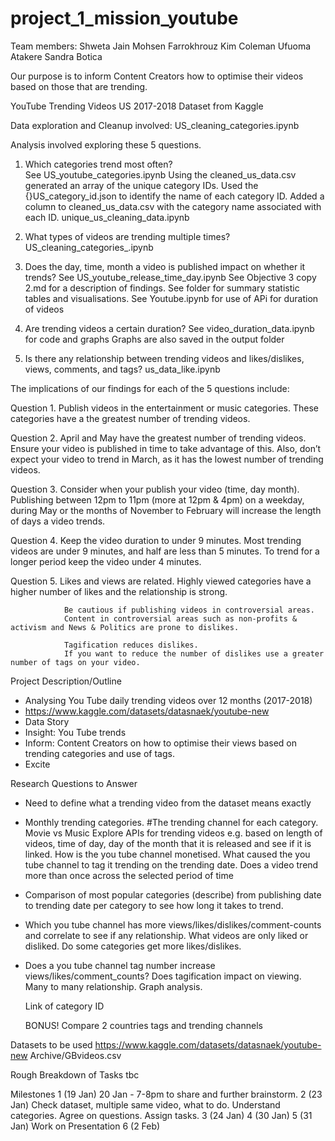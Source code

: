 # project_1_mission_youtube 

Team members:
Shweta Jain
Mohsen Farrokhrouz
Kim Coleman
Ufuoma Atakere
Sandra Botica

Our purpose is to inform Content Creators how to optimise their videos based on those that are trending.

YouTube Trending Videos US 2017-2018 Dataset from Kaggle

Data exploration and Cleanup involved:
    US_cleaning_categories.ipynb


Analysis involved exploring these 5 questions.

1. Which categories trend most often?                                                       
        See US_youtube_categories.ipynb
        Using the cleaned_us_data.csv generated an array of the unique category IDs.
        Used the {}US_category_id.json to identify the name of each category ID.
        Added a column to cleaned_us_data.csv with the category name associated with each ID.
        unique_us_cleaning_data.ipynb

2. What types of videos are trending multiple times?
        US_cleaning_categories_.ipynb
        
3. Does the day, time, month a video is published impact on whether it trends?
        See US_youtube_release_time_day.ipynb
        See Objective 3 copy 2.md for a description of findings.
        See <ImagesObj3> folder for summary statistic tables and visualisations.
        See Youtube.ipynb for use of APi for duration of videos
 
4. Are trending videos a certain duration?
        See video_duration_data.ipynb for code and graphs
        Graphs are also saved in the output folder
          
5. Is there any relationship between trending videos and likes/dislikes, views, comments, and tags?
        us_data_like.ipynb


The implications of our findings for each of the 5 questions include:

Question 1.     Publish videos in the entertainment or music categories.
                These categories have a the greatest number of trending videos.

Question 2.     April and May have the greatest number of trending videos.
                Ensure your video is published in time to take advantage of this.
                Also, don’t expect your video to trend in March, as it has the lowest number of trending videos.

Question 3.     Consider when your publish your video (time, day month).
                Publishing between 12pm to 11pm (more at 12pm  & 4pm) on a weekday, 
                during May or the months of November to February will increase the length of days a video trends.

Question 4.     Keep the video duration to under 9 minutes.
                Most trending videos are under 9 minutes, and half are less than 5 minutes.
                To trend for a longer period keep the video under 4 minutes.

Question 5.     Likes and views are related.
                Highly viewed categories have a higher number of likes and the relationship is strong.

                Be cautious if publishing videos in controversial areas.
                Content in controversial areas such as non-profits & activism and News & Politics are prone to dislikes.
                
                Tagification reduces dislikes.
                If you want to reduce the number of dislikes use a greater number of tags on your video.




Project Description/Outline
- Analysing You Tube daily trending videos over 12 months (2017-2018)
- https://www.kaggle.com/datasets/datasnaek/youtube-new
- Data Story
- Insight: You Tube trends
- Inform: Content Creators on how to optimise their views based on trending categories and use of tags.
-  Excite
    
Research Questions to Answer
- Need to define what a trending video from the dataset means exactly
    
- Monthly trending categories.
   #The trending channel for each category.
   Movie vs Music
   Explore APIs for trending videos e.g. based on length of videos, time of day, day of the month that it is released and see if it is linked.
   How is the you tube channel monetised.
   What caused the you tube channel to tag it trending on the trending date.
   Does a video trend more than once across the selected period of time
    
- Comparison of most popular categories (describe) from publishing date to trending date per category to see how long it takes to trend.
   
- Which you tube channel has more views/likes/dislikes/comment-counts and correlate to see if any relationship.
   What videos are only liked or disliked.
   Do some categories get more likes/dislikes.
   
- Does a you tube channel tag number increase views/likes/comment_counts?
   Does tagification impact on viewing.
   Many to many relationship. Graph analysis.
   
   Link of category ID
   
   BONUS!
   Compare 2 countries tags and trending channels

Datasets to be used
https://www.kaggle.com/datasets/datasnaek/youtube-new
Archive/GBvideos.csv

Rough Breakdown of Tasks
tbc

Milestones
1 (19 Jan)
   20 Jan - 7-8pm to share and further brainstorm.
2 (23 Jan)  Check dataset, multiple same video, what to do. Understand categories. Agree on questions. Assign tasks.
3 (24 Jan)
4 (30 Jan)
5 (31 Jan) Work on Presentation
6 (2 Feb)
